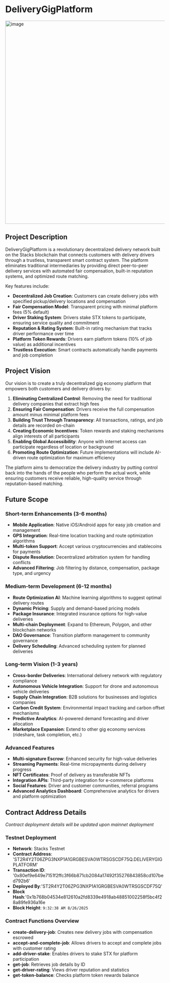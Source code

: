 # DeliveryGigPlatform
<img width="1301" height="642" alt="image" src="https://github.com/user-attachments/assets/56c890bd-d40f-41a9-9804-8ba983af207a" />


## Project Description

DeliveryGigPlatform is a revolutionary decentralized delivery network built on the Stacks blockchain that connects customers with delivery drivers through a trustless, transparent smart contract system. The platform eliminates traditional intermediaries by providing direct peer-to-peer delivery services with automated fair compensation, built-in reputation systems, and optimized route matching.

Key features include:
- **Decentralized Job Creation**: Customers can create delivery jobs with specified pickup/delivery locations and compensation
- **Fair Compensation Model**: Transparent pricing with minimal platform fees (5% default)
- **Driver Staking System**: Drivers stake STX tokens to participate, ensuring service quality and commitment
- **Reputation & Rating System**: Built-in rating mechanism that tracks driver performance over time
- **Platform Token Rewards**: Drivers earn platform tokens (10% of job value) as additional incentives
- **Trustless Execution**: Smart contracts automatically handle payments and job completion

## Project Vision

Our vision is to create a truly decentralized gig economy platform that empowers both customers and delivery drivers by:

1. **Eliminating Centralized Control**: Removing the need for traditional delivery companies that extract high fees
2. **Ensuring Fair Compensation**: Drivers receive the full compensation amount minus minimal platform fees
3. **Building Trust Through Transparency**: All transactions, ratings, and job details are recorded on-chain
4. **Creating Economic Incentives**: Token rewards and staking mechanisms align interests of all participants
5. **Enabling Global Accessibility**: Anyone with internet access can participate regardless of location or background
6. **Promoting Route Optimization**: Future implementations will include AI-driven route optimization for maximum efficiency

The platform aims to democratize the delivery industry by putting control back into the hands of the people who perform the actual work, while ensuring customers receive reliable, high-quality service through reputation-based matching.

## Future Scope

### Short-term Enhancements (3-6 months)
- **Mobile Application**: Native iOS/Android apps for easy job creation and management
- **GPS Integration**: Real-time location tracking and route optimization algorithms
- **Multi-token Support**: Accept various cryptocurrencies and stablecoins for payments
- **Dispute Resolution**: Decentralized arbitration system for handling conflicts
- **Advanced Filtering**: Job filtering by distance, compensation, package type, and urgency

### Medium-term Development (6-12 months)
- **Route Optimization AI**: Machine learning algorithms to suggest optimal delivery routes
- **Dynamic Pricing**: Supply and demand-based pricing models
- **Package Insurance**: Integrated insurance options for high-value deliveries
- **Multi-chain Deployment**: Expand to Ethereum, Polygon, and other blockchain networks
- **DAO Governance**: Transition platform management to community governance
- **Delivery Scheduling**: Advanced scheduling system for planned deliveries

### Long-term Vision (1-3 years)
- **Cross-border Deliveries**: International delivery network with regulatory compliance
- **Autonomous Vehicle Integration**: Support for drone and autonomous vehicle deliveries
- **Supply Chain Integration**: B2B solutions for businesses and logistics companies
- **Carbon Credit System**: Environmental impact tracking and carbon offset mechanisms
- **Predictive Analytics**: AI-powered demand forecasting and driver allocation
- **Marketplace Expansion**: Extend to other gig economy services (rideshare, task completion, etc.)

### Advanced Features
- **Multi-signature Escrow**: Enhanced security for high-value deliveries
- **Streaming Payments**: Real-time micropayments during delivery progress
- **NFT Certificates**: Proof of delivery as transferable NFTs
- **Integration APIs**: Third-party integration for e-commerce platforms
- **Social Features**: Driver and customer communities, referral programs
- **Advanced Analytics Dashboard**: Comprehensive analytics for drivers and platform optimization

## Contract Address Details

*Contract deployment details will be updated upon mainnet deployment*

### Testnet Deployment
- **Network**: Stacks Testnet
- **Contract Address**: 'ST2R4Y2T06ZPG3NXP1A1GRGBESVA0WTRSGSCDF75Q.DELIVERYGIGPLATFORM'
- **Transaction ID**: '0x80ef9e649e7151f2ffc3f66b871cb2084a17492f35276843858cd107bed792b6'
- **Deployed By**:'ST2R4Y2T06ZPG3NXP1A1GRGBESVA0WTRSGSCDF75Q'
- **Block Hash**:'0x1b768b04534e812610a2fd8339e4918ab48851002258f5bc4f28a89fe936a16e
- **Block Height**: `9:32:38 AM 8/26/2025`



### Contract Functions Overview
- **create-delivery-job**: Creates new delivery jobs with compensation escrowed
- **accept-and-complete-job**: Allows drivers to accept and complete jobs with customer rating
- **add-driver-stake**: Enables drivers to stake STX for platform participation
- **get-job**: Retrieves job details by ID
- **get-driver-rating**: Views driver reputation and statistics
- **get-token-balance**: Checks platform token rewards balance

